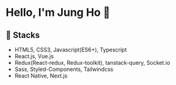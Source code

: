 # Hello, I'm Jung Ho 👋 

<!--START_SECTION:waka-->
<!--END_SECTION:waka-->

## 🔬 Stacks
    
- HTML5, CSS3, Javascript(ES6+), Typescript
- React.js, Vue.js
- Redux(React-redux, Redux-toolkit), tanstack-query, Socket.io
- Sass, Styled-Components, Tailwindcss 
- React Native, Next.js
